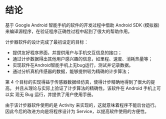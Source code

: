 结论
====

基于 Google Android 智能手机的软件的开发过程中借助 Android SDK (模拟器)
来编译源程序，在验证程序正确性过程中起到了很大的帮助作用。

计步器软件的设计完成了最初设定的目标：

-   提供友好程序界面，并提供用户与手机交互信息的接口；
-   通过计步数据得出其他用户感兴趣的信息，如里程、速度、消耗热量等；
-   实现软件在Android智能手机上无bug运行，测试并记录数据。
-   通过分析真机传感器的数据，能够提供较为精确的计步算法；

第 4 个目标的实现得益于传感器数据经仿真，使得计步精确地得到了很大的提高。
并且从理论与实际上验证了计步算法的精确性。该软件在 Android 手机上可以实
现无 Bug 运行，并提供了用户使用手册。

由于该计步器软件使用的是 Activity 来实现的，这就意味着程序不能后台运行。
因此今后的改进方向是将程序设计为 Service，以提高软件使用的方便性。
